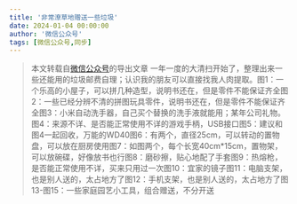 ```yaml
---
title: '非常潦草地赠送一些垃圾'
date: 2024-01-04 00:00:00
author: '微信公众号'
tags: [微信公众号,同步]
---
```


> 本文转载自[微信公众号](https://mp.weixin.qq.com/)的导出文章
一年一度的大清扫开始了，整理出来一些还能用的垃圾邮费自理；认识我的朋友可以直接找我人肉提取。图1：一个乐高的小屋子，可以拼几种造型，说明书还在，但是零件不能保证齐全图2：一些已经分辨不清的拼图玩具零件，说明书还在，但是零件不能保证齐全图3：小米自动洗手器，自己买个替换的洗手液就能用；某年公司礼物。图4：来源不详、是否能正常使用不详的游戏手柄，USB接口图5：建议和图4一起回收，万能的WD40图6：有两个，直径25cm，可以转动的置物盘，可以放在厨房使用图7：如图两个，每个长宽40cm*15cm，置物架，可以放碗碟，好像放书也行图8：磨砂擦，贴心地配了手套图9：热熔枪，是否能正常使用不详，买来只用过一次图10：宜家的镜子图11：电脑支架，也是别人送的，太占地方了图12：手机支架，也是别人送的，太占地方了图13-图15：一些家庭园艺小工具，组合赠送，不分开送
